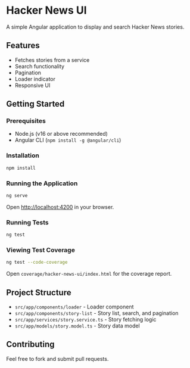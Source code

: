 # Hacker News UI

A simple Angular application to display and search Hacker News stories.

## Features

- Fetches stories from a service
- Search functionality
- Pagination
- Loader indicator
- Responsive UI

## Getting Started

### Prerequisites

- Node.js (v16 or above recommended)
- Angular CLI (`npm install -g @angular/cli`)

### Installation

```sh
npm install
```

### Running the Application

```sh
ng serve
```

Open [http://localhost:4200](http://localhost:4200) in your browser.

### Running Tests

```sh
ng test
```

### Viewing Test Coverage

```sh
ng test --code-coverage
```

Open `coverage/hacker-news-ui/index.html` for the coverage report.

## Project Structure

- `src/app/components/loader` - Loader component
- `src/app/components/story-list` - Story list, search, and pagination
- `src/app/services/story.service.ts` - Story fetching logic
- `src/app/models/story.model.ts` - Story data model

## Contributing

Feel free to fork and submit pull requests.
